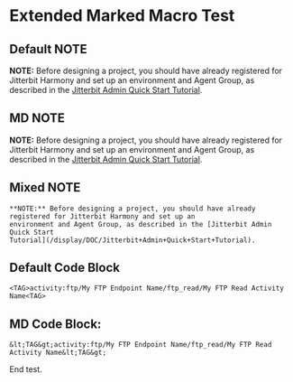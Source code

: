 # Extended Marked Macro Test

## Default NOTE

<div class="confluence-information-macro confluence-information-macro-information conf-macro output-block" data-hasbody="true" data-macro-name="info">
  <span class="aui-icon aui-icon-small aui-iconfont-info confluence-information-macro-icon"> </span>
  <div class="confluence-information-macro-body">
    <strong>NOTE:</strong> Before designing a project, you should have already registered for Jitterbit Harmony and set up an environment and Agent Group, as described in the&nbsp;<a href="/display/DOC/Jitterbit+Admin+Quick+Start+Tutorial">Jitterbit Admin Quick Start Tutorial</a>.
  </div>
</div>


## MD NOTE

**NOTE:** Before designing a project, you should have already registered for Jitterbit Harmony and set up an
environment and Agent Group, as described in the [Jitterbit Admin Quick Start
Tutorial](/display/DOC/Jitterbit+Admin+Quick+Start+Tutorial).


## Mixed NOTE

<div class="confluence-information-macro confluence-information-macro-information conf-macro output-block" data-hasbody="true" data-macro-name="info">
  <span class="aui-icon aui-icon-small aui-iconfont-info confluence-information-macro-icon"> </span>
  <div class="confluence-information-macro-body">

    **NOTE:** Before designing a project, you should have already registered for Jitterbit Harmony and set up an
    environment and Agent Group, as described in the [Jitterbit Admin Quick Start
    Tutorial](/display/DOC/Jitterbit+Admin+Quick+Start+Tutorial).

  </div>
</div>


## Default Code Block

<div markdown="1" class="code panel pdl conf-macro output-block"
style="border-width: 1px;" hasbody="true" macro-name="code">

<div markdown="1" class="codeContent panelContent pdl">

``` syntaxhighlighter-pre
<TAG>activity:ftp/My FTP Endpoint Name/ftp_read/My FTP Read Activity Name<TAG>
```

</div>

</div>


## MD Code Block:

```
&lt;TAG&gt;activity:ftp/My FTP Endpoint Name/ftp_read/My FTP Read Activity Name&lt;TAG&gt;
```

End test.
